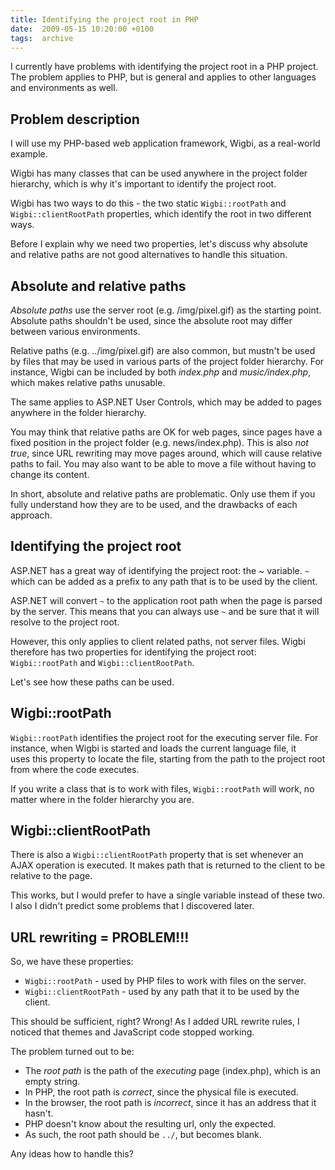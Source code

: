 ```yaml
---
title: Identifying the project root in PHP
date:  2009-05-15 10:20:00 +0100
tags:  archive
---
```


I currently have problems with identifying the project root in a PHP project. The
problem applies to PHP, but is general and applies to other
languages and environments as well.


## Problem description

I will use my PHP-based web application framework, Wigbi, as a real-world example.

Wigbi has many classes that can be used anywhere in the project folder hierarchy, which is why it's important to identify the project root.

Wigbi has two ways to do this - the two static `Wigbi::rootPath` and `Wigbi::clientRootPath` properties, which identify the root in two different ways.

Before I explain why we need two properties, let's discuss why absolute and relative paths are not good alternatives to handle this situation.


## Absolute and relative paths

*Absolute paths* use the server root (e.g. /img/pixel.gif) as the starting point. Absolute paths shouldn't be used, since the absolute root may differ between various environments.

Relative paths (e.g. ../img/pixel.gif) are also common, but mustn't be used by files that may be used in various parts of the project folder hierarchy. For instance, Wigbi can be included by both *index.php* and *music/index.php*, which makes relative paths unusable.

The same applies to ASP.NET User Controls, which may be added to pages anywhere in the folder hierarchy.

You may think that relative paths are OK for web pages, since pages have a fixed position in the project folder (e.g. news/index.php). This is also *not true*, since URL rewriting may move pages around, which will cause relative paths to fail. You may also want to be able to move a file without having to change its content.

In short, absolute and relative paths are problematic. Only use them if you fully understand how they are to be used, and the drawbacks of each approach.


## Identifying the project root

ASP.NET has a great way of identifying the project root: the ~ variable. `~` which can be added as a prefix to any path that is to be used by the client. 

ASP.NET will convert `~` to the application root path when the page is parsed by the server. This means that you can always use `~` and be sure that it will resolve to the project root.

However, this only applies to client related paths, not server files. Wigbi therefore has two properties for identifying the project root:  `Wigbi::rootPath` and `Wigbi::clientRootPath`. 

Let's see how these paths can be used.


## Wigbi::rootPath

`Wigbi::rootPath` identifies the project root for the executing server file. For instance, when Wigbi is started and loads the current language file, it uses this property to locate the file, starting from the path to the project root from where the code executes.

If you write a class that is to work with files, `Wigbi::rootPath` will work, no
matter where in the folder hierarchy you are.


## Wigbi::clientRootPath

There is also a `Wigbi::clientRootPath` property that is set whenever an AJAX operation is executed. It makes path that is returned to the client to be relative to the page.

This works, but I would prefer to have a single variable instead of these two. I also I didn't predict some problems that I discovered later.


## URL rewriting = PROBLEM!!!

So, we have these properties:

* `Wigbi::rootPath` - used by PHP files to work with files on the server.
* `Wigbi::clientRootPath` - used by any path that it to be used by the client.

This should be sufficient, right? Wrong! As I added URL rewrite rules, I noticed
that themes and JavaScript code stopped working.

The problem turned out to be:

* The *root path* is the path of the *executing* page (index.php), which is an empty string.
* In PHP, the root path is *correct*, since the physical file is executed.
* In the browser, the root path is *incorrect*, since it has an address that it hasn't.
* PHP doesn't know about the resulting url, only the expected. 
* As such, the root path should be `../`, but becomes blank.

Any ideas how to handle this?


